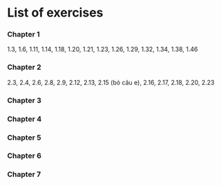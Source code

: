 # List of exercises
### Chapter 1
1.3, 1.6, 1.11, 1.14, 1.18, 1.20, 1.21, 1.23, 1.26, 1.29, 1.32, 1.34, 1.38, 1.46

### Chapter 2
2.3, 2.4, 2.6, 2.8, 2.9, 2.12, 2.13, 2.15 (bỏ câu e), 2.16, 2.17, 2.18, 2.20, 2.23

### Chapter 3

### Chapter 4

### Chapter 5

### Chapter 6

### Chapter 7